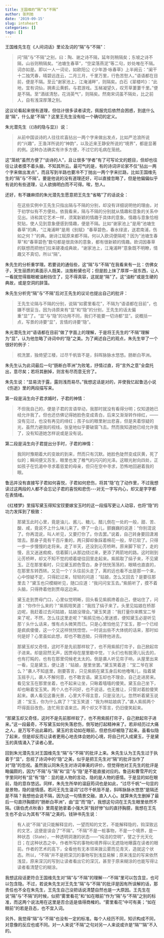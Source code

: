 ```yaml
---
title: 王国维的“隔”与“不隔”
author: 张列弛
date: '2019-09-15'
slug: intoheart
categories: []
tags: []
---
```

王国维先生在《人间词话》里论及词的“隔”与“不隔”：

> 问“隔”与“不隔”之别，曰：陶、谢之诗不隔，延年则稍隔矣；东坡之诗不隔，山谷则稍隔矣。“池塘生春草”，“空梁落燕泥”等二句，妙处唯在不隔。词亦如是。即以一人一词论，如欧阳公《少年游·咏春草》上半阙云：“阑干十二独凭春，晴碧远连云，二月三月，千里万里，行色苦愁人。”语语都在目前，便是不隔。至云“谢家池上，江淹浦畔”，则隔矣。白石《翠楼吟》：“此地，宜有词仙，拥素云黄鹤，与君游戏。玉梯凝望久，叹芳草萋萋千里。”便是不隔。至“酒祓清愁，花消英气”，则隔矣。然南宋词虽不隔处，比之前人，自有浅深厚薄之别。  

这议论看起来很有道理，但估计很多读者读完，佩服完后依然会困惑，到底什么是“隔”，什么是“不隔”？这里王先生没有给一个确切的定义。  

朱光潜先生（《诗的隐与显》）说：  

> 从前中国谈诗的人往往欢喜拈出一两个字来做出发点，比如严沧浪所说的“兴趣”，王渔洋所说的“神韵”，以及近来王静安所说的“境界”，都是显著的例。这种办法确实有许多方便，不过它的毛病在笼统。  

这“笼统”虽然方便了“谈诗的人”，且让很多“学者”有了可写论文的题目，但却也往往让读者摸不着头脑，不知其所云。最可气的是，有的诗词评论家不仅“拈出一两个字来做出发点”，而且写到半路也要冷不丁抛出一两个字来拦路，比如王国维先生的“隔”与“不隔”。要是他说的没有道理还好，可以直接忽略了，但是他偏偏似乎有说的有些道理，让人欲搞明白而不可得。唉，愁人。    

还好，有不嫌麻烦的朱光潜先生愿意把王先生“省略”了的话说全： 

> 在这些实例中王先生只指出隔与不隔的分别，却没有详细说明他的理由，对于初学似有不方便处。依我看来，隔与不隔的分别就从情趣和意象的关系中见出。诗和其它艺术一样，须寓新颖的情趣于具体的意象。情趣与意象恰相熨贴，使人见到意象便感到情趣，便是不隔。比如“谢家池上”是用“池塘生春草”的典，“江淹浦畔”是用《别赋》“春草碧色，春水绿波，送君南浦，伤如之何？”的典。谢诗江赋原来都不隔，何以入欧词便隔呢？因为“池塘生春草”和“春草碧色”数句都是很具体的意象，都有很新颖的情趣。欧词因春草的联想而把他们拉来硬凑成典故，“谢家池上，江淹浦畔”意象既不明瞭，情趣又不真切，所以“隔”。  

朱先生的分析重学理。若要说的通俗些，这“隔”与“不隔”在我看来有一比：仿佛女子，天生丽质的素面示人既美，淡施粉黛也可；但是脸上抹了厚厚一层东西，让人一看就觉得眉眼被油粉挡住了，见不得真容，这就是“隔”了。这“油粉”或是生硬的典故，或是空洞的辞藻。  

朱先生分析完“隔”与“不隔”后对王先生的议论也提出自己的批评：  

> 王先生论隔与不隔的分别，说隔“如雾里看花”，不隔为“语语都在目前”，也嫌不很妥当，因为诗原来有“显”和“隐”的分别，王先生的话太偏重“显”了。“显”与“隐”的功用不同，我们不能要一切诗都“显”。说概括一点，写景的诗要“显”，言情的诗要“隐”。  

朱光潜先生对“语语都在目前”做了字面上的理解，于是将王先生的“不隔”理解为“显”，认为他忽略了诗词中的“隐”之美。为了阐述自己的观点，朱先生举了一个很好的例子： 

> 梳洗罢，独倚望江楼，过尽千帆皆不是，斜晖脉脉水悠悠。肠断白苹洲。  

朱先生认为此词最后一句“肠断白苹洲”为败笔，抒情过直，将“言外之意”全盘托出，意尽矣；若将其删掉，则言有尽而意无穷了。  

朱先生说：“显易流于露，露则浅而易尽。”我想这话是对的，并使我忆起鲁迅小说《伤逝》里的两段描写来。  

第一段是涓生向子君求婚时，子君的神情：  

> 不但我自己的，便是子君的言语举动，我那时就没有看得分明；仅知道她已经允许我了。但也还仿佛记得她脸色变成青白，后来又渐渐转作绯红，——没有见过，也没有再见的绯红；孩子似的眼里射出悲喜，但是夹着惊疑的光，虽然力避我的视线，张皇地似乎要破窗飞去。然而我知道她已经允许我了，没有知道她怎样说或是没有说。  

第二段是涓生向子君提出分手时，子君的神情：  

> 我同时豫期着大的变故的到来，然而只有沉默。她脸色陡然变成灰黄，死了似的；瞬间便又苏生，眼里也发了稚气的闪闪的光泽。这眼光射向四处，正如孩子在饥渴中寻求着慈爱的母亲，但只在空中寻求，恐怖地回避着我的眼。 

鲁迅并没有直接写子君如何喜悦，子君如何悲伤，将其“隐”在了动作里，不过我想读过这两段的人都不会忘记子君的喜悦和悲伤---对无一字写内心，却又是字字都在表情绪。   
  

《红楼梦》里描写黛玉得知宝钗要嫁宝玉时的这一段描写更让人动容，也将“隐”的功力发挥到了极致：   

> 那黛玉此时心里，竟是油儿、酱儿、糖儿、醋儿倒在一处的一般，甜、苦、酸、咸，竟说不上什么味儿来了。停了一会儿，颤巍巍的说道：“你别混说了。你再混说，叫人听见，又要打你了。你去罢。”说着，自己转身要回潇湘馆去。那身子竟有千百斤重的，两只脚却象踩着棉花一般，早已软了。只得一步一步慢慢的走将来。走了半天，还没到沁芳桥畔。原来脚下软了，走的慢，且又迷迷痴痴，信着脚儿从那边绕过来，更添了两箭地的路。这时刚到沁芳桥畔，却又不知不觉的顺着堤往回里走起来。紫鹃取了绢子来，不见黛玉。正在那里看时，只见黛玉颜色雪白，身子恍恍荡荡的，眼睛也直直的，在那里东转西转。又见一个丫头往前头走了，离的远也看不出是那一个来，心中惊疑不定，只得赶过来，轻轻的问道：“姑娘，怎么又回去？是要往那里去？”黛玉也只模糊听见，随口应道：“我问问宝玉去。”紫鹃听了，摸不着头脑，只得搀着他到贾母这边来。

> 黛玉走到贾母门口，心里似觉明晰，回头看见紫鹃搀着自己，便站住了，问道：“你作什么来的？”紫鹃陪笑道：“我找了绢子来了。头里见姑娘在桥那边呢，我赶着过去问姑娘，姑娘没理会。”黛玉笑道：“我打量你来瞧宝二爷来了呢，不然，怎么往这里走呢？”紫鹃见他心里迷惑，便知黛玉必是听见那丫头什么话来，惟有点头微笑而已。只是心里怕他见了宝玉，那一个已经是疯疯傻傻，这一个又这样恍恍惚惚，一时说出些不大体统的话来，那时如何是好？心里虽如此想，却也不敢违拗，只得搀他进去。

> 那黛玉却又奇怪，这时不是先前那样软了，也不用紫鹃打帘子，自己掀起帘子进来。却是寂然无声，因贾母在屋里歇中觉，丫头们也有脱滑儿玩去的，也有打盹的，也有在那里伺候老太太的。倒是袭人听见帘子响，从屋里出来一看，见是黛玉，便让道：“姑娘，屋里坐罢。”黛玉笑着道：“宝二爷在家么？”袭人不知底里，刚要答言，只见紫鹃在黛玉身后和他噜嘴儿，指着黛玉摇手儿，袭人不解何意，也不敢言语。黛玉却也不理会，自己走进房来。看见宝玉在那里坐着，也不起来让坐，只瞅着嘻嘻的傻笑。黛玉自己坐下，却也瞅着宝玉笑。两个人也不问好，也不说话，也无推让，只管对着脸傻笑起来。袭人看见这番光景，心里大不得主意，只是没法儿。忽然听着黛玉说道：“宝玉，你为什么病了？”宝玉笑道：“我为林姑娘病了。”袭人紫鹃两个吓得面目改色，连忙用言语来岔。两个却又不答言，仍旧傻笑起来。    

“那黛玉却又奇怪，这时不是先前那样软了，也不用紫鹃打帘子，自己掀起帘子进来。”这一段最奇，不写黛玉如何失落悲伤，倒写她打起精神来了。若非经历过大痛之人，是万写不出此幕的。黛玉的言动如在眼前，但悲伤却被隐了起来。虽看似隐了起来，但是却反而让读者更用心地去体会她的心境，将自己代入成黛玉，于是黛玉的真情涌入了读者心里。    

回到朱光潜先生对王国维先生“隔”与“不隔”的批评上来。朱先生认为王先生过于执着于“显”，忽视了诗词中的“隐”之美，似乎是把王先生对“隔”的批评当作了对“隐”的忽视。虽然我认同朱先生对诗词审美的评价，但觉得他对王先生的批评是略偏颇的，因为“不隔”与“隔”和“显”与“隐”是不能直接对应的。鲁迅和曹雪芹的文字里同时有“显”有“隐”：显的是人物的言动，隐的是人物的感情。于是显的如在眼前，隐的意存悠远。同样，朱先生所举的温庭筠词也是如此，“过尽千帆”一句显的是景物，隐的是情感。若问王先生温词“过尽千帆皆不是，斜晖脉脉水悠悠”是隔还是不隔？我想他会说不隔，因为这一句情景交融，直入人心。就算朱先生删掉了最后一句直抒胸臆的“肠断白苹洲”，由“显”而“隐”，我想这句词在王先生眼里依然不隔。《唐伯虎点秋香》里周星驰拿着小强大哭“我好惨”似的直抒胸臆，我想在王先生也不会认为其有“不隔”之美的。钱钟书先生说：  

> 有人说“不隔”说只能解释显的，一望而知的文艺，不能解释隐的，钩深致远的文艺，这便是误会了“不隔”。“不隔”不是一桩事物，不是一个境界，是一种状态（State），一种透明洞澈的状态——“纯洁的空明”，譬之于光天化日；在这种状态之中，作者所写的事物和境界得以无遮隐地曝露在读者的眼前。作者的艺术的高下，全看他有无本领来拨云雾而见青天，造就这个状态。所以，“不隔”并不是把深沉的事物写到浅显易解；原来浅显的写来依然浅显，原来深沉的写到让读者看出它的深沉，甚至于原来糊涂的也能写得让读者看清楚它的糊涂。  

我想这段话更符合王国维先生对“隔”与“不隔”的理解---“不隔”里可以包含显，也可以包含隐。不过，若说朱先生对王先生“隔”与“不隔”的批评是因有所误解的话，那责任也不全在朱先生，王先生自己没把话说清楚自然也是一大原因。王先生在说“隔”与“不隔”的时候，似把“雾里看花”和“如在眼前”作为“隔”与“不隔”之别的标准，而这两个说法用在这里是否合适是值得商榷的。“雾里看花”中可有美；“如在眼前”的若是丑态，也不宜入词。  

另外，我觉得“隔”与“不隔”也没有一定的标准。每个人经历不同，知识构成不同，对意像的反应也或不同。对一人来说“不隔”之句对另一人来说或许是“隔”“隔”不入的。






















